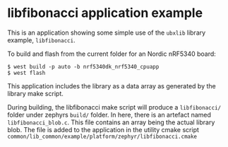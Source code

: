 # libfibonacci application example

This is an application showing some simple use of the `ubxlib` library example, `libfibonacci`.

To build and flash from the current folder for an Nordic nRF5340 board:
```
$ west build -p auto -b nrf5340dk_nrf5340_cpuapp
$ west flash
```

This application includes the library as a data array as generated by the library make script.

During building, the libfibonacci make script will produce a `libfibonacci/` folder under zephyrs `build/` folder. In here, there is an artefact named `libfibonacci_blob.c`. This file contains an array being the actual library blob. The file is added to the application in the utility cmake script `common/lib_common/example/platform/zephyr/libfibonacci.cmake`
